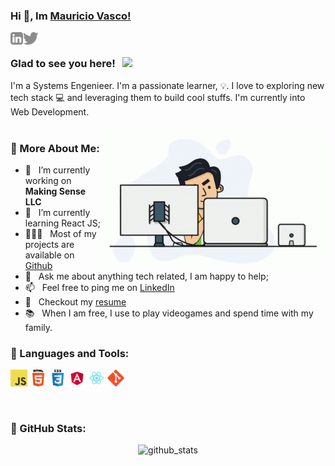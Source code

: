 ### Hi 👋, Im [Mauricio Vasco!](https://github.com/mvasco91/mvasco91/)

<a href='https://www.linkedin.com/in/mauricio-vasco-velez/'><img align='left' alt="linkedin" src="https://raw.githubusercontent.com/mvasco91/mvasco91/e6a73c790d721d6c5d25d1a1f6f955af5bb09d8f/assets/linkedin.svg" height='20px'/></a>
<a href='https://twitter.com/Mauro_vasco'><img align='left' alt="twitter" src="https://raw.githubusercontent.com/mvasco91/mvasco91/ae15f34e3799a34c9feb74465406df34b2d093ac/assets/twitter.svg" height='20px'/></a>
<br/>
### Glad to see you here! &nbsp; ![](https://visitor-badge.glitch.me/badge?page_id=mvasco91.mvasco91&style=flat-square&color=0088cc)
I'm a Systems Engenieer. I'm a passionate learner, 💡. I love to exploring new tech stack 💻 and leveraging them to build cool stuffs. I'm currently into Web Development.
<br/>
<br/>
<img align="right" alt="GIF" src="https://github.com/mvasco91/mvasco91/blob/main/assets/tenor.gif?raw=true" style="border-radius: 5px;" width="360px"/>

### 🧐 More About Me:
- 🔭 &nbsp; I’m currently working on **Making Sense LLC**
- 🌱 &nbsp; I’m currently learning React JS; 
- 👨🏻‍💻 &nbsp; Most of my projects are available on [Github](https://github.com/mvasco91?tab=repositories)
- 💬 &nbsp; Ask me about anything tech related, I am happy to help;
- 📫 &nbsp; Feel free to ping me on [LinkedIn](https://www.linkedin.com/in/mauricio-vasco-velez/)
- 📝 &nbsp; Checkout my [resume](https://drive.google.com/file/d/1aNtjA8Eg_7WHi6EIRTTIWa44zyYfoeQ5/view?usp=sharing)
- 📚 &nbsp; When I am free, I use to play videogames and spend time with my family.

### 🔨 Languages and Tools:

<code><img height="27" src="https://raw.githubusercontent.com/github/explore/80688e429a7d4ef2fca1e82350fe8e3517d3494d/topics/javascript/javascript.png" alt="javascript"></code>
<code><img height="27" src="https://raw.githubusercontent.com/github/explore/80688e429a7d4ef2fca1e82350fe8e3517d3494d/topics/html/html.png" alt="html"></code>
<code><img height="27" src="https://raw.githubusercontent.com/github/explore/80688e429a7d4ef2fca1e82350fe8e3517d3494d/topics/css/css.png" alt="css"></code>
<code><img height="27" src="https://raw.githubusercontent.com/github/explore/80688e429a7d4ef2fca1e82350fe8e3517d3494d/topics/angular/angular.png" alt="angular"></code>
<code><img height="27" src="https://raw.githubusercontent.com/github/explore/80688e429a7d4ef2fca1e82350fe8e3517d3494d/topics/react/react.png" alt="react"></code>
<code><img height="27" src="https://raw.githubusercontent.com/devicons/devicon/master/icons/git/git-original.svg" alt="git"></code>

<br/>

### 🔨 GitHub Stats:
<p align="center"> <img src="https://github-readme-stats.vercel.app/api?username=mvasco91&show_icons=true&theme=gotham" alt="github_stats" />






<!--
**mvasco91/mvasco91** is a ✨ _special_ ✨ repository because its `README.md` (this file) appears on your GitHub profile.

Here are some ideas to get you started:

- 🔭 I’m currently working on ...
- 🌱 I’m currently learning ...
- 👯 I’m looking to collaborate on ...
- 🤔 I’m looking for help with ...
- 💬 Ask me about ...
- 📫 How to reach me: ...
- 😄 Pronouns: ...
- ⚡ Fun fact: ...
-->
